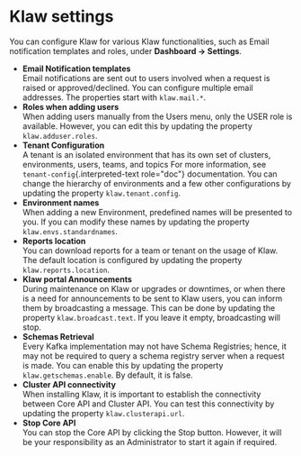 # Klaw settings

You can configure Klaw for various Klaw functionalities, such as Email
notification templates and roles, under **Dashboard -\> Settings**.

- **Email Notification templates** <br />
  Email notifications are sent out
  to users involved when a request is raised or approved/declined. You
  can configure multiple email addresses. The properties start with
  `klaw.mail.*`.
- **Roles when adding users** <br />
  When adding users manually from the
  Users menu, only the USER role is available. However, you can edit
  this by updating the property `klaw.adduser.roles`.
- **Tenant Configuration** <br />
  A tenant is an isolated environment that
  has its own set of clusters, environments, users, teams, and topics
  For more information, see `tenant-config`{.interpreted-text
  role="doc"} documentation. You can change the hierarchy of
  environments and a few other configurations by updating the property
  `klaw.tenant.config`.
- **Environment names** <br />
  When adding a new Environment, predefined
  names will be presented to you. If you can modify these names by
  updating the property `klaw.envs.standardnames`.
- **Reports location** <br />
  You can download reports for a team or tenant
  on the usage of Klaw. The default location is configured by updating
  the property `klaw.reports.location`.
- **Klaw portal Announcements** <br />
  During maintenance on Klaw or
  upgrades or downtimes, or when there is a need for announcements to
  be sent to Klaw users, you can inform them by broadcasting a
  message. This can be done by updating the property
  `klaw.broadcast.text`. If you leave it empty, broadcasting will
  stop.
- **Schemas Retrieval** <br />
  Every Kafka implementation may not have
  Schema Registries; hence, it may not be required to query a schema
  registry server when a request is made. You can enable this by
  updating the property `klaw.getschemas.enable`. By default, it is
  false.
- **Cluster API connectivity** <br />
  When installing Klaw, it is important
  to establish the connectivity between Core API and Cluster API. You
  can test this connectivity by updating the property
  `klaw.clusterapi.url`.
- **Stop Core API** <br />
  You can stop the Core API by clicking the Stop
  button. However, it will be your responsibility as an Administrator
  to start it again if required.
